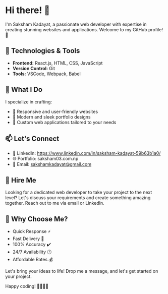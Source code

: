 # Hi there! 👋

I'm Saksham Kadayat, a passionate web developer with expertise in creating stunning websites and applications. Welcome to my GitHub profile! 🚀

## 🔧 Technologies & Tools

- **Frontend:** React.js, HTML, CSS, JavaScript
- **Version Control:** Git
- **Tools:** VSCode, Webpack, Babel


## 🚀 What I Do

I specialize in crafting:

- 🌟 Responsive and user-friendly websites
- 🎨 Modern and sleek portfolio designs
- 🔧 Custom web applications tailored to your needs

## 📫 Let's Connect

- 💼 LinkedIn: https://www.linkedin.com/in/saksham-kadayat-59b63b1a0/
- 🌐 Portfolio: saksham03.com.np
- 📧 Email: sakshamkadayat@gmail.com

## 🤝 Hire Me

Looking for a dedicated web developer to take your project to the next level?  Let's discuss your requirements and create something amazing together. Reach out to me via email or LinkedIn.

## 🌟 Why Choose Me?

- Quick Response ⚡
- Fast Delivery 🚚
- 100% Accuracy ✔️
- 24/7 Availability 🕒
- Affordable Rates 💰

Let's bring your ideas to life! Drop me a message, and let's get started on your project.

Happy coding! 👩‍💻👨‍💻
